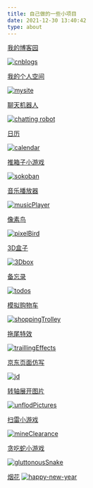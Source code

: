 ```yaml
---
title: 自己做的一些小项目
date: 2021-12-30 13:40:42
type: about
---
```



[我的博客园](https://www.cnblogs.com/xyq135/)

[![cnblogs](../images/aboutImages/cnblogs.jpg)](https://www.cnblogs.com/xyq135/)




[我的个人空间](https://135xyq.github.io/my-site/)

[![mysite](../images/aboutImages/mysite.jpg)](https://135xyq.github.io/my-site/)



[聊天机器人](https://135xyq.github.io/talk/)

[![chatting robot](../images/aboutImages/chattingRobot.jpg)](https://135xyq.github.io/talk/)



[日历](https://135xyq.github.io/calendar/)

[![calendar](../images/aboutImages/calendar.jpg)](https://135xyq.github.io/calendar/)




[推箱子小游戏](https://135xyq.github.io/sokoban/)

[![sokoban](../images/aboutImages/sokoban.jpg)](https://135xyq.github.io/sokoban/)




[音乐播放器](https://135xyq.github.io/musicPlayer/)

[![musicPlayer](../images/aboutImages/musicPlayer.jpg)](https://135xyq.github.io/musicPlayer/)




[像素鸟](https://135xyq.github.io/pixelBird/)

[![pixelBird](../images/aboutImages/pixelBird.jpg)](https://135xyq.github.io/pixelBird/)



[3D盒子](https://135xyq.github.io/3Dbox/)

[![3Dbox](../images/aboutImages/3Dbox.jpg)](https://135xyq.github.io/3Dbox/)


[备忘录](https://135xyq.github.io/todos/)

[![todos](../images/aboutImages/todos.jpg)](https://135xyq.github.io/todos/)



[模拟购物车](https://135xyq.github.io/shoppingTrolley/)

[![shoppingTrolley](../images/aboutImages/shoppingTrolley.jpg)](https://135xyq.github.io/shoppingTrolley/)





[拖尾特效](https://135xyq.github.io/trailingEffects/)

[![traillingEffects](../images/aboutImages/traillingEffects.jpg)](https://135xyq.github.io/trailingEffects/)



[京东页面仿写](https://135xyq.github.io/jd/)

[![jd](../images/aboutImages/jd.jpg)](https://135xyq.github.io/jd/)


[转轴展开图片](https://135xyq.github.io/unflodPictures/)

[![unflodPictures](../images/aboutImages/unflodPictures.jpg)](https://135xyq.github.io/unflodPictures/)


[扫雷小游戏](https://135xyq.github.io/mineClearance/)

[![mineClearance](../images/aboutImages/mineClearance.jpg)](https://135xyq.github.io/mineClearance/)


[贪吃蛇小游戏](https://135xyq.github.io/gluttonousSnake/)

[![gluttonousSnake](../images/aboutImages/gluttonousSnake.jpg)](https://135xyq.github.io/gluttonousSnake/)

[烟花](https://135xyq.github.io/happy-new-year/)
[![happy-new-year](../images/aboutImages/happy-new-year.jpg)](https://135xyq.github.io/happy-new-year/)











